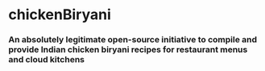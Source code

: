 # chickenBiryani
### An absolutely legitimate open-source initiative to compile and provide Indian chicken biryani recipes for restaurant menus and cloud kitchens
